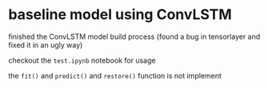 # baseline model using ConvLSTM 

finished the ConvLSTM model build process (found a bug in tensorlayer and fixed it in an ugly way)

checkout the `test.ipynb` notebook for usage

the `fit()` and `predict()` and `restore()` function is not implement
